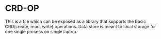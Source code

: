 # CRD-OP
This is a file which can be exposed as a library that supports the basic CRD(create, read, write) operations. Data store is meant to local storage for one single process on single laptop.
